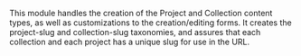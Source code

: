 This module handles the creation of the Project and Collection content types, as well as customizations to the creation/editing forms. It creates the project-slug and collection-slug taxonomies, and assures that each collection and each project has a unique slug for use in the URL.
